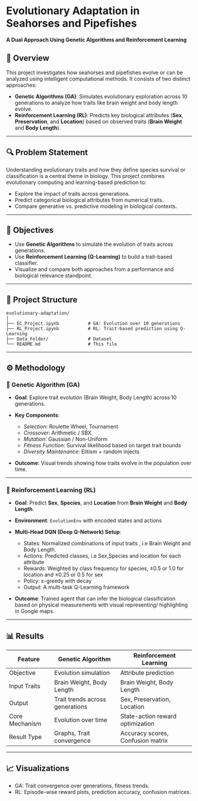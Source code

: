 # Evolutionary Adaptation in Seahorses and Pipefishes  
**A Dual Approach Using Genetic Algorithms and Reinforcement Learning**

## 📘 Overview

This project investigates how seahorses and pipefishes evolve or can be analyzed using intelligent computational methods. It consists of two distinct approaches:

- **Genetic Algorithms (GA)**: Simulates evolutionary exploration across 10 generations to analyze how traits like brain weight and body length evolve.
- **Reinforcement Learning (RL)**: Predicts key biological attributes (**Sex**, **Preservation**, and **Location**) based on observed traits (**Brain Weight** and **Body Length**).

---

## 🔍 Problem Statement

Understanding evolutionary traits and how they define species survival or classification is a central theme in biology. This project combines evolutionary computing and learning-based prediction to:

- Explore the impact of traits across generations.
- Predict categorical biological attributes from numerical traits.
- Compare generative vs. predictive modeling in biological contexts.

---

## 🎯 Objectives

- Use **Genetic Algorithms** to simulate the evolution of traits across generations.
- Use **Reinforcement Learning (Q-Learning)** to build a trait-based classifier.
- Visualize and compare both approaches from a performance and biological relevance standpoint.

---

## 📂 Project Structure

```
evolutionary-adaptation/
│
├── EC_Project.ipynb           # GA: Evolution over 10 generations
├── RL_Project.ipynb           # RL: Trait-based prediction using Q-Learning
├── Data_Folder/               # Dataset
└── README.md                  # This file
```

---

## ⚙️ Methodology

### 🧬 Genetic Algorithm (GA)

- **Goal**: Explore trait evolution (Brain Weight, Body Length) across 10 generations.
- **Key Components**:
  - *Selection*: Roulette Wheel, Tournament
  - *Crossover*: Arithmetic / SBX
  - *Mutation*: Gaussian / Non-Uniform
  - *Fitness Function*: Survival likelihood based on target trait bounds
  - *Diversity Maintenance*: Elitism + random injects

- **Outcome**: Visual trends showing how traits evolve in the population over time.

---

### 🤖 Reinforcement Learning (RL)

- **Goal**: Predict **Sex**, **Species**, and **Location** from **Brain Weight** and **Body Length**.
- **Environment**: `EvolutionEnv` with encoded states and actions
- **Multi-Head DQN (Deep Q-Network) Setup**:
  - States: Normalized combinations of input traits , i.e Brain Weight and Body Length.
  - Actions: Predicted classes, i.e Sex,Species and location for each attribute
  - Rewards: Weighted by class frequency for species, ±0.5 or 1.0 for location and ±0.25 or 0.5 for sex
  - Policy: ε-greedy with decay
  - Output: A multi-task Q-Learning framework

- **Outcome**: Trained agent that can infer the biological classification based on physical measurements with visual representing/ highlighting in Google maps.

---

## 📊 Results

| Feature                     | Genetic Algorithm                 | Reinforcement Learning             |
|----------------------------|-----------------------------------|------------------------------------|
| Objective                  | Evolution simulation              | Attribute prediction               |
| Input Traits               | Brain Weight, Body Length         | Brain Weight, Body Length          |
| Output                     | Trait trends across generations   | Sex, Preservation, Location        |
| Core Mechanism             | Evolution over time               | State-action reward optimization   |
| Result Type                | Graphs, Trait convergence         | Accuracy scores, Confusion matrix  |

---

## 📈 Visualizations

- GA: Trait convergence over generations, fitness trends.
- RL: Episode-wise reward plots, prediction accuracy, confusion matrices.

